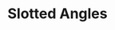 ---
title: "Slotted Angles"
description : "this is a meta description"
draft: false
image: "/images/products/slottedAngles/EF5000-SLOTTED-ANGLE-3D.png"
---